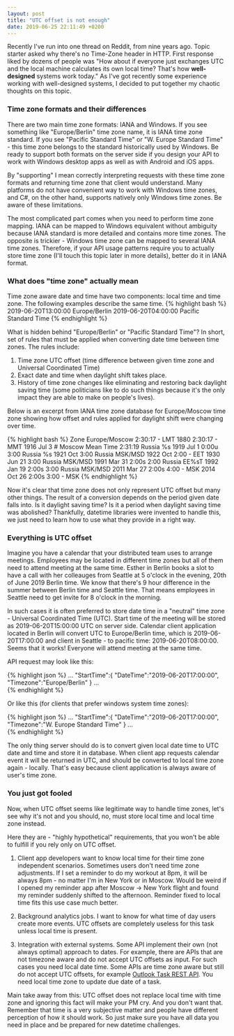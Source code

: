 ```yaml
---
layout: post
title: "UTC offset is not enough"
date: 2019-06-25 22:11:49 +0200
---
```


Recently I've run into one thread on Reddit, from nine years ago. Topic starter asked why there's no Time-Zone header in HTTP. First response liked by dozens of people was "How about if everyone just exchanges UTC and the local machine calculates its own local time? That's how **well-designed** systems work today." As I've got recently some experience working with well-designed systems, I decided to put together my chaotic thoughts on this topic.


### Time zone formats and their differences

There are two main time zone formats: IANA and Windows. If you see something like "Europe/Berlin" time zone name, it is IANA time zone standard. If you see "Pacific Standard Time" or "W. Europe Standard Time" - this time zone belongs to the standard historically used by Windows. Be ready to support both formats on the server side if you design your API to work with Windows desktop apps as well as with Android and iOS apps. 

By "supporting" I mean correctly interpreting requests with these time zone formats and returning time zone that client would understand. Many platforms do not have convenient way to work with Windows time zones, and C#, on the other hand, supports natively only Windows time zones. Be aware of these limitations. 

The most complicated part comes when you need to perform time zone mapping. IANA can be mapped to Windows equivalent without ambiguity because IANA standard is more detailed and contains more time zones. The opposite is trickier - Windows time zone can be mapped to several IANA time zones. Therefore, if your API usage patterns require you to actually store time zone (I'll touch this topic later in more details), better do it in IANA format.

### What does "time zone" actually mean

Time zone aware date and time have two components: local time and time zone.
The following examples describe the same time. 
{% highlight bash %}
2019-06-20T13:00:00 Europe/Berlin
2019-06-20T04:00:00 Pacific Standard Time
{% endhighlight  %}

 What is hidden behind "Europe/Berlin" or "Pacific Standard Time"? In short, set of rules that must be applied when converting date time between time zones. The rules include:
1. Time zone UTC offset (time difference between given time zone and Universal Coordinated Time)
2. Exact date and time when daylight shift takes place.
3. History of time zone changes like eliminating and restoring back daylight saving time (some politicians like to do such things because it's the only impact they are able to make on people's lives).

Below is an excerpt from IANA time zone database for Europe/Moscow time zone showing how offset and rules applied for daylight shift were changing over time.

{% highlight bash %}
Zone Europe/Moscow   2:30:17   -	    LMT	    1880
			               2:30:17   -	    MMT	    1916 Jul  3 # Moscow Mean Time
			               2:31:19   Russia	%s	    1919 Jul  1  0:00u
			               3:00	     Russia	%s	    1921 Oct
			               3:00	     Russia	MSK/MSD	1922 Oct
			               2:00	     -	    EET	    1930 Jun 21
			               3:00	     Russia	MSK/MSD	1991 Mar 31  2:00s
			               2:00	     Russia	EE%sT	  1992 Jan 19  2:00s 
			               3:00	     Russia	MSK/MSD	2011 Mar 27  2:00s
			               4:00	     -	    MSK	    2014 Oct 26  2:00s
			               3:00	     -    	MSK
{% endhighlight  %}

Now it's clear that time zone does not only represent UTC offset but many other things. The result of a conversion depends on the period given date falls into. Is it daylight saving time? Is it a period when daylight saving time was abolished? Thankfully, datetime libraries were invented to handle this, we just need to learn how to use what they provide in a right way.

### Everything is UTC offset

Imagine you have a calendar that your distributed team uses to arrange meetings. Employees may be located in different time zones but all of them need to attend meeting at the same time. Esther in Berlin books a slot to have a call with her colleauges from Seattle at 5 o'clock in the evening, 20th of June 2019 Berlin time. We know that there's 9 hour difference in the summer between Berlin time and Seattle time. That means employees in Seattle need to get invite for 8 o'clock in the morning.

In such cases it is often preferred to store date time in a "neutral" time zone - Universal Coordinated Time (UTC). Start time of the meeting will be stored as 2019-06-20T15:00:00 UTC on server side. Calendar client application located in Berlin will convert UTC to Europe/Berlin time, which is 2019-06-20T17:00:00 and client in Seattle - to pacific time: 2019-06-20T08:00:00. Seems that it works! Everyone will attend meeting at the same time.

API request may look like this:

{% highlight json %}
...
  "StartTime":{ 
    "DateTime":"2019-06-20T17:00:00",
    "Timezone":"Europe/Berlin"
   }
...   
{% endhighlight %}

Or like this (for clients that prefer windows system time zones):

{% highlight json %}
...
  "StartTime":{ 
    "DateTime":"2019-06-20T17:00:00",
    "Timezone":"W. Europe Standard Time"
   }
...   
{% endhighlight %}

The only thing server should do is to convert given local date time to UTC date and time and store it in database.
When client app requests calendar event it will be returned in UTC, and should be converted to local time zone again - locally. That's easy because client application is always aware of user's time zone.

### You just got fooled

Now, when UTC offset seems like legitimate way to handle time zones, let's see why it's not and you should, no, must store local time and local time zone instead.

Here they are - "highly hypothetical" requirements, that you won't be able to fulfill if you rely only on UTC offset.

1. Client app developers want to know local time for their time zone independent scenarios. Sometimes users don't need time zone adjustments. If I set a reminder to do my workout at 8pm, it will be always 8pm - no matter I'm in New York or in Moscow. Would be weird if I opened my reminder app after Moscow -> New York flight and found my reminder suddenly shifted to the afternoon. Reminder fixed to local time fits this use case much better.

2. Background analytics jobs. I want to know for what time of day users create more events. UTC offsets are completely useless for this task unless local time is present.

3. Integration with external systems. Some API implement their own (not always optimal) approach to dates. For example, there are APIs that are not timezone aware and do not accept UTC offsets as input. For such cases you need local date time. Some APIs are time zone aware but still do not accept UTC offsets, for example [Outlook Task REST API][outlook-api]. You need local time zone to update due date of a task.

Main take away from this: UTC offset does not replace local time with time zone and ignoring this fact will make your PM cry. And you don't want that. Remember that time is a very subjective matter and people have different perception of how it should work. So just make sure you have all data you need in place and be prepared for new datetime challenges.

[outlook-api]: https://docs.microsoft.com/en-us/previous-versions/office/office-365-api/api/version-2.0/task-rest-operations#specifying-the-startdatetime-and-duedatetime-properties
